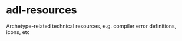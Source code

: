 adl-resources
=============

Archetype-related technical resources, e.g. compiler error definitions, icons, etc
